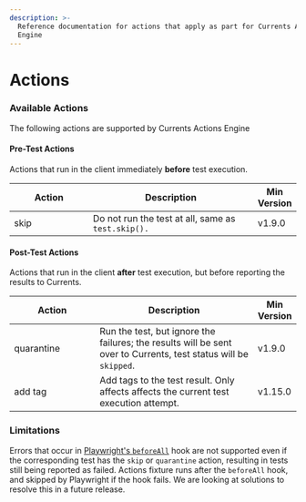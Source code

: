 ```yaml
---
description: >-
  Reference documentation for actions that apply as part for Currents Actions
  Engine
---
```


# Actions

### Available Actions

The following actions are supported by Currents Actions Engine

#### Pre-Test Actions

Actions that run in the client immediately **before** test execution.

<table><thead><tr><th width="188">Action</th><th width="434">Description</th><th>Min Version</th></tr></thead><tbody><tr><td>skip</td><td>Do not run the test at all, same as <code>test.skip().</code></td><td>v1.9.0</td></tr></tbody></table>

#### Post-Test Actions

Actions that run in the client **after** test execution, but before reporting the results to Currents.

<table><thead><tr><th width="188">Action</th><th width="434">Description</th><th>Min Version</th></tr></thead><tbody><tr><td>quarantine</td><td>Run the test, but ignore the failures; the results will be sent over to Currents, test status will be <code>skipped</code>.</td><td>v1.9.0</td></tr><tr><td>add tag</td><td>Add tags to the test result. Only affects affects the current test execution attempt.</td><td>v1.15.0</td></tr></tbody></table>

### Limitations

Errors that occur in [Playwright's `beforeAll`](https://playwright.dev/docs/api/class-test#test-before-all)  hook are not supported even if the corresponding test has the `skip` or `quarantine` action, resulting in tests still being reported as failed. Actions fixture runs after the `beforeAll` hook, and skipped by Playwright if the hook fails. We are looking at solutions to resolve this in a future release.

